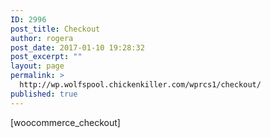 ```yaml
---
ID: 2996
post_title: Checkout
author: rogera
post_date: 2017-01-10 19:28:32
post_excerpt: ""
layout: page
permalink: >
  http://wp.wolfspool.chickenkiller.com/wprcs1/checkout/
published: true
---
```

[woocommerce_checkout]